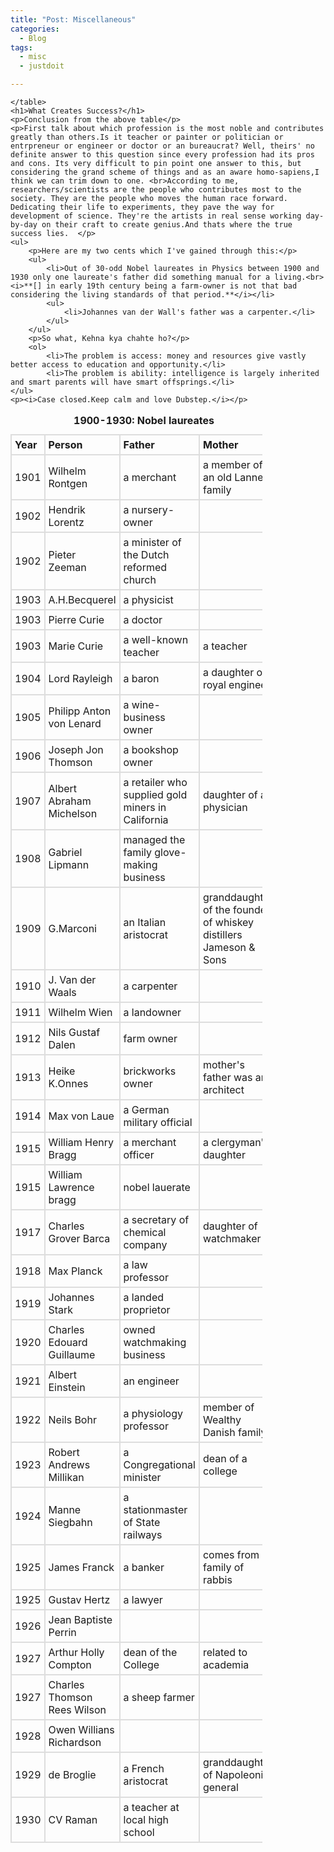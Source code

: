 ```yaml
---
title: "Post: Miscellaneous"
categories:
  - Blog
tags:
  - misc
  - justdoit

---
```


<!DOCTYPE html>
<html lang="en">
<head>
    <style>
    
    <title>research</title>
    table{
      font-family:arial,helvetica,sans-serif;
      border-collapse:collapse;
      width: 80%;
      }
      td, th{
          border: 2px solid #dddddd;
          text-align:left;
          padding: 5px;
      }

</style>
</head>
<body>
    <table style="width:80%">
      <caption><b>1900-1930: Nobel laureates</b></caption>
        <tr>
            <th>Year</th>
            <th>Person</th>
            <th>Father</th>
            <th>Mother</th>
        </tr>
        <tr>
            <td>1901</td>
            <td>Wilhelm Rontgen</td>
            <td>a merchant</td>
            <td>a member of an old Lannep family</td>
        </tr>
        <tr>
            <td>1902</td>
            <td>Hendrik Lorentz</td>
            <td>a nursery-owner</td>
            <td></td>
        </tr>
        <tr>
            <td>1902</td>
            <td>Pieter Zeeman</td>
            <td>a minister of the Dutch reformed church</td>
            <td></td>
        </tr>
        <tr>
            <td>1903</td>
            <td>A.H.Becquerel</td>
            <td>a physicist</td>
            <td></td>
        </tr>
        <tr>
            <td>1903</td>
            <td>Pierre Curie</td>
            <td>a doctor</td>
            <td></td>
        </tr>
        <tr>
            <td>1903</td>
            <td>Marie Curie</td>
            <td>a well-known teacher</td>
            <td>a teacher</td>
        </tr>
       <tr>
            <td>1904</td>
            <td>Lord Rayleigh</td>
            <td>a baron</td>
            <td>a daughter of royal engineer</td>
        </tr>
       <tr>
            <td>1905</td>
            <td>Philipp Anton von Lenard</td>
            <td>a wine-business owner</td>
            <td></td>
        </tr>
       <tr>
            <td>1906</td>
            <td>Joseph Jon Thomson</td>
            <td>a bookshop owner</td>
            <td></td>
        </tr>
       <tr>
            <td>1907</td>
            <td>Albert Abraham Michelson</td>
            <td>a retailer who supplied gold miners in California</td>
            <td>daughter of a physician</td>
        </tr>
       <tr>
            <td>1908</td>
            <td>Gabriel Lipmann</td>
            <td>managed the family glove-making business</td>
            <td></td>
        </tr>
       <tr>
            <td>1909</td>
            <td>G.Marconi</td>
            <td>an Italian aristocrat</td>
            <td>granddaughter of the founder of whiskey distillers Jameson & Sons</td>
        </tr>
       <tr>
            <td>1910</td>
            <td>J. Van der Waals</td>
            <td>a carpenter</td>
            <td></td>
        </tr>
       <tr>
            <td>1911</td>
            <td>Wilhelm Wien</td>
            <td>a landowner</td>
            <td></td>
        </tr>
       <tr>
            <td>1912</td>
            <td>Nils Gustaf Dalen</td>
            <td>farm owner</td>
            <td></td>
        </tr>
       <tr>
            <td>1913</td>
            <td>Heike K.Onnes</td>
            <td>brickworks owner</td>
            <td>mother's father was an architect</td>
        </tr>
       <tr>
            <td>1914</td>
            <td>Max von Laue</td>
            <td>a German military official</td>
            <td></td>
        </tr>
       <tr>
            <td>1915</td>
            <td>William Henry Bragg</td>
            <td>a merchant officer</td>
            <td>a clergyman's daughter</td>
        </tr>
       <tr>
            <td>1915</td>
            <td>William Lawrence bragg</td>
            <td>nobel lauerate</td>
            <td></td>
        </tr>
       <tr>
            <td>1917</td>
            <td>Charles Grover Barca</td>
            <td>a secretary of chemical company</td>
            <td>daughter of watchmaker</td>
        </tr>
       <tr>
            <td>1918</td>
            <td>Max Planck</td>
            <td>a law professor</td>
            <td></td>
        </tr>
       <tr>
            <td>1919</td>
            <td>Johannes Stark</td>
            <td>a landed proprietor</td>
            <td></td>
        </tr>
       <tr>
            <td>1920</td>
            <td>Charles Edouard Guillaume</td>
            <td>owned watchmaking business</td>
            <td></td>
        </tr>
       <tr>
            <td>1921</td>
            <td>Albert Einstein</td>
            <td>an engineer</td>
            <td></td>
        </tr>
       <tr>
            <td>1922</td>
            <td>Neils Bohr</td>
            <td>a physiology professor</td>
            <td>member of Wealthy Danish family</td>
        </tr>
       <tr>
            <td>1923</td>
            <td>Robert Andrews Millikan</td>
            <td>a Congregational minister</td>
            <td>dean of a college</td>
        </tr>
       <tr>
            <td>1924</td>
            <td>Manne Siegbahn</td>
            <td>a stationmaster of State railways</td>
            <td></td>
        </tr>
       <tr>
            <td>1925</td>
            <td>James Franck</td>
            <td>a banker</td>
            <td>comes from a family of rabbis</td>
        </tr>
       <tr>
            <td>1925</td>
            <td>Gustav Hertz</td>
            <td>a lawyer</td>
            <td></td>
        </tr>
       <tr>
            <td>1926</td>
            <td>Jean Baptiste Perrin</td>
            <td></td>
            <td></td>
        </tr>
       <tr>
            <td>1927</td>
            <td>Arthur Holly Compton</td>
            <td>dean of the College</td>
            <td>related to academia</td>
        </tr>
       <tr>
            <td>1927</td>
            <td>Charles Thomson Rees Wilson</td>
            <td>a sheep farmer</td>
            <td></td>
        </tr>
       <tr>
            <td>1928</td>
            <td>Owen Willians Richardson</td>
            <td></td>
            <td></td>
        </tr>
       <tr>
            <td>1929</td>
            <td>de Broglie</td>
            <td>a French aristocrat</td>
            <td>granddaughter of Napoleonic general</td>
        </tr>
       <tr>
            <td>1930</td>
            <td>CV Raman</td>
            <td>a teacher at local high school</td>
            <td></td>
        </tr>
      
       
    </table>
    <h1>What Creates Success?</h1>
    <p>Conclusion from the above table</p>
    <p>First talk about which profession is the most noble and contributes greatly than others.Is it teacher or painter or politician or entrpreneur or engineer or doctor or an bureaucrat? Well, theirs' no definite answer to this question since every profession had its pros and cons. Its very difficult to pin point one answer to this, but considering the grand scheme of things and as an aware homo-sapiens,I think we can trim down to one. <br>According to me, researchers/scientists are the people who contributes most to the society. They are the people who moves the human race forward. Dedicating their life to experiments, they pave the way for development of science. They're the artists in real sense working day-by-day on their craft to create genius.And thats where the true success lies.  </p>
    <ul>
        <p>Here are my two cents which I've gained through this:</p>
        <ul>
            <li>Out of 30-odd Nobel laureates in Physics between 1900 and 1930 only one laureate's father did something manual for a living.<br><i>**[] in early 19th century being a farm-owner is not that bad considering the living standards of that period.**</i></li>
            <ul>
                <li>Johannes van der Wall's father was a carpenter.</li>
            </ul>
        </ul>
        <p>So what, Kehna kya chahte ho?</p>
        <ol>
            <li>The problem is access: money and resources give vastly better access to education and opportunity.</li>
            <li>The problem is ability: intelligence is largely inherited and smart parents will have smart offsprings.</li>
    </ul>
    <p><i>Case closed.Keep calm and love Dubstep.</i></p>
</body>
</html>
